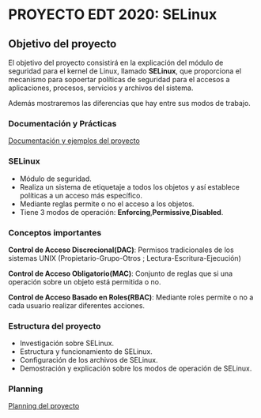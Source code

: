 # PROYECTO EDT 2020: SELinux

## Objetivo del proyecto

El objetivo del proyecto consistirá en la explicación del módulo de seguridad para el kernel de Linux, llamado **SELinux**, que proporciona el mecanismo para sopoertar políticas de seguridad para el accesos a aplicaciones, procesos, servicios y archivos del sistema. 

Además mostraremos las diferencias que hay entre sus modos de trabajo.

### Documentación y Prácticas

[Documentación y ejemplos del proyecto](./documentation/README.md)

### SELinux

+ Módulo de seguridad.
+ Realiza un sistema de etiquetaje a todos los objetos y así establece políticas a un acceso más específico.
+ Mediante reglas permite o no el acceso a los objetos.
+ Tiene 3 modos de operación: **Enforcing**,**Permissive**,**Disabled**.

### Conceptos importantes

**Control de Acceso Discrecional(DAC)**: Permisos tradicionales de los sistemas UNIX (Propietario-Grupo-Otros ; Lectura-Escritura-Ejecución)

**Control de Acceso Obligatorio(MAC)**: Conjunto de reglas que si una operación sobre un objeto está permitida o no.

**Control de Acceso Basado en Roles(RBAC)**: Mediante roles permite o no a cada usuario realizar diferentes acciones.

### Estructura del proyecto

+ Investigación sobre SELinux.
+ Estructura y funcionamiento de SELinux.
+ Configuración de los archivos de SELinux.
+ Demostración y explicación sobre los modos de operación de SELinux.

### Planning

[Planning del proyecto](./planificacion/horarios.md)








